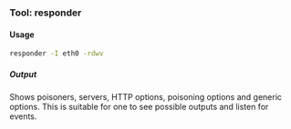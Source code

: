 ### Tool: responder

#### Usage
```sh
responder -I eth0 -rdwv 
```
##### Output
Shows poisoners, servers, HTTP options, poisoning options and generic options. This is suitable for one to see possible outputs and listen for events.